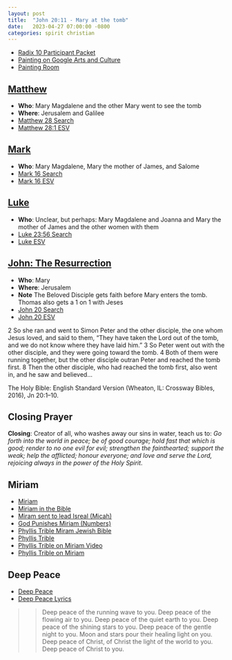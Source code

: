 ```yaml
---
layout: post
title:  "John 20:11 - Mary at the tomb"
date:   2023-04-27 07:00:00 -0800
categories: spirit christian
---
```



- [Radix 10 Participant Packet](https://saintmarks.org/wp-content/uploads/2023/04/Radix-10-participant-packet.pdf)
- [Painting on Google Arts and Culture](https://artsandculture.google.com/asset/christ-s-appearance-to-mary-magdalene-after-the-resurrection/pwE-qeOqtCvCTg?hl=en)
- [Painting Room](https://artsandculture.google.com/streetview/pwE-qeOqtCvCTg?sv_lng=30.3314816&sv_lat=59.9385611)

## [Matthew](https://app.logos.com/books/LLS%3A1.0.710/references/bible%2Besv.61.28.1)

- **Who**: Mary Magdalene and the other Mary went to see the tomb
- **Where**: Jerusalem and Galilee
- [Matthew 28 Search](https://www.google.com/search?q=Matthew+28)
- [Matthew 28:1 ESV](https://app.logos.com/books/LLS%3A1.0.710/references/bible%2Besv.61.28.1)

## [Mark](https://www.biblegateway.com/passage/?search=Mark%2016&version=CEB)

- **Who**: Mary Magdalene, Mary the mother of James, and Salome
- [Mark 16 Search](https://www.google.com/search?q=Mark+16)
- [Mark 16 ESV](https://www.biblegateway.com/passage/?search=Mark%2016&version=CEB)

## [Luke](https://app.logos.com/books/LLS%3A1.0.710/references/bible%2Besv.63.23.56)

- **Who**: Unclear, but perhaps: Mary Magdalene and Joanna and Mary the mother of James and the other women with them
- [Luke 23:56 Search](https://www.google.com/search?q=Luke+23+56)
- [Luke ESV](https://app.logos.com/books/LLS%3A1.0.710/references/bible%2Besv.63.23.56)

## [John: The Resurrection](https://app.logos.com/books/LLS%3A1.0.710/references/bible%2Besv.64.20.1)

- **Who**: Mary
- **Where**: Jerusalem
- **Note** The Beloved Disciple gets faith before Mary enters the tomb. Thomas also gets a 1 on 1 with Jeses
- [John 20 Search](https://www.google.com/search?q=John+20)
- [John 20 ESV](https://app.logos.com/books/LLS%3A1.0.710/references/bible%2Besv.64.20.1)

2 So she ran and went to Simon Peter and the other disciple, the one whom Jesus loved, and said to them, “They have taken the Lord out of the tomb, and we do not know where they have laid him.” 3 So Peter went out with the other disciple, and they were going toward the tomb. 4 Both of them were running together, but the other disciple outran Peter and reached the tomb first. 8 Then the other disciple, who had reached the tomb first, also went in, and he saw and believed...

The Holy Bible: English Standard Version (Wheaton, IL: Crossway Bibles, 2016), Jn 20:1–10.

## Closing Prayer

**Closing**: Creator of all, who washes away our sins in water, teach us to: *Go forth into the world in peace; be of good courage; hold fast that which is good; render to no one evil for evil; strengthen the fainthearted; support the weak; help the afflicted; honour everyone; and love and serve the Lord, rejoicing always in the power of the Holy Spirit*.

## Miriam

- [Miriam](https://en.wikipedia.org/wiki/Miriam)
- [Miriam in the Bible](https://www.biblestudytools.com/dictionary/miriam/)
- [Miram sent to lead Isreal (Micah)](https://www.biblegateway.com/passage/?search=Micah%206%3A4&version=NIV)
- [God Punishes Miriam (Numbers)](https://www.biblegateway.com/passage/?search=Numbers%2012&version=NIV)
- [Phyllis Trible Miram Jewish Bible](https://jwa.org/encyclopedia/article/miriam-bible)
- [Phyllis Trible](https://en.wikipedia.org/wiki/Phyllis_Trible)
- [Phyllis Trible on Miriam Video](https://www.youtube.com/watch?v=Z2Z2YX9X3Dc)
- [Phyllis Trible on Miriam](https://jwa.org/encyclopedia/author/trible-phyllis)

## Deep Peace

- [Deep Peace](https://www.youtube.com/watch?v=Z2Z2YX9X3Dc)
- [Deep Peace Lyrics](https://www.youtube.com/watch?v=Z2Z2YX9X3Dc)

>> Deep peace of the running wave to you.
Deep peace of the flowing air to you.
Deep peace of the quiet earth to you.
Deep peace of the shining stars to you.
Deep peace of the gentle night to you.
Moon and stars pour their healing light on you.
Deep peace of Christ,
of Christ the light of the world to you.
Deep peace of Christ to you.

